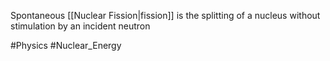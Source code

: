 Spontaneous [[Nuclear Fission|fission]] is the splitting of a nucleus without stimulation by an incident neutron

#Physics #Nuclear_Energy 